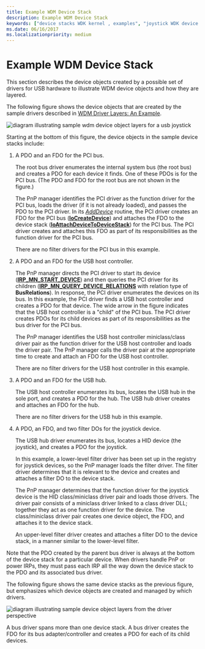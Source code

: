 ```yaml
---
title: Example WDM Device Stack
description: Example WDM Device Stack
keywords: ["device stacks WDK kernel , examples", "joystick WDK device stacks", "functional device objects WDK kernel", "FDO WDK kernel", "physical device objects WDK kernel", "PDOs WDK kernel", "filter DOs WDK kernel", "USB hub device stacks WDK kernel", "USB host controller device stacks WDK kernel", "PCI bus device stacks WDK kernel"]
ms.date: 06/16/2017
ms.localizationpriority: medium
---
```


# Example WDM Device Stack





This section describes the device objects created by a possible set of drivers for USB hardware to illustrate WDM device objects and how they are layered.

The following figure shows the device objects that are created by the sample drivers described in [WDM Driver Layers: An Example](wdm-driver-layers---an-example.md).

![diagram illustrating sample wdm device object layers for a usb joystick](images/joydobj.png)

Starting at the bottom of this figure, the device objects in the sample device stacks include:

1.  A PDO and an FDO for the PCI bus.

    The root bus driver enumerates the internal system bus (the root bus) and creates a PDO for each device it finds. One of these PDOs is for the PCI bus. (The PDO and FDO for the root bus are not shown in the figure.)

    The PnP manager identifies the PCI driver as the function driver for the PCI bus, loads the driver (if it is not already loaded), and passes the PDO to the PCI driver. In its [*AddDevice*](/windows-hardware/drivers/ddi/wdm/nc-wdm-driver_add_device) routine, the PCI driver creates an FDO for the PCI bus ([**IoCreateDevice**](/windows-hardware/drivers/ddi/wdm/nf-wdm-iocreatedevice)) and attaches the FDO to the device stack ([**IoAttachDeviceToDeviceStack**](/windows-hardware/drivers/ddi/wdm/nf-wdm-ioattachdevicetodevicestack)) for the PCI bus. The PCI driver creates and attaches this FDO as part of its responsibilities as the function driver for the PCI bus.

    There are no filter drivers for the PCI bus in this example.

2.  A PDO and an FDO for the USB host controller.

    The PnP manager directs the PCI driver to start its device ([**IRP\_MN\_START\_DEVICE**](./irp-mn-start-device.md)) and then queries the PCI driver for its children ([**IRP\_MN\_QUERY\_DEVICE\_RELATIONS**](./irp-mn-query-device-relations.md) with relation type of **BusRelations**). In response, the PCI driver enumerates the devices on its bus. In this example, the PCI driver finds a USB host controller and creates a PDO for that device. The wide arrow in the figure indicates that the USB host controller is a "child" of the PCI bus. The PCI driver creates PDOs for its child devices as part of its responsibilities as the bus driver for the PCI bus.

    The PnP manager identifies the USB host controller miniclass/class driver pair as the function driver for the USB host controller and loads the driver pair. The PnP manager calls the driver pair at the appropriate time to create and attach an FDO for the USB host controller.

    There are no filter drivers for the USB host controller in this example.

3.  A PDO and an FDO for the USB hub.

    The USB host controller enumerates its bus, locates the USB hub in the sole port, and creates a PDO for the hub. The USB hub driver creates and attaches an FDO for the hub.

    There are no filter drivers for the USB hub in this example.

4.  A PDO, an FDO, and two filter DOs for the joystick device.

    The USB hub driver enumerates its bus, locates a HID device (the joystick), and creates a PDO for the joystick.

    In this example, a lower-level filter driver has been set up in the registry for joystick devices, so the PnP manager loads the filter driver. The filter driver determines that it is relevant to the device and creates and attaches a filter DO to the device stack.

    The PnP manager determines that the function driver for the joystick device is the HID class/miniclass driver pair and loads those drivers. The driver pair consists of a miniclass driver linked to a class driver DLL; together they act as one function driver for the device. The class/miniclass driver pair creates one device object, the FDO, and attaches it to the device stack.

    An upper-level filter driver creates and attaches a filter DO to the device stack, in a manner similar to the lower-level filter.

Note that the PDO created by the parent bus driver is always at the bottom of the device stack for a particular device. When drivers handle PnP or power IRPs, they must pass each IRP all the way down the device stack to the PDO and its associated bus driver.

The following figure shows the same device stacks as the previous figure, but emphasizes which device objects are created and managed by which drivers.

![diagram illustrating sample device object layers from the driver perspective](images/joydobj2.png)

A bus driver spans more than one device stack. A bus driver creates the FDO for its bus adapter/controller and creates a PDO for each of its child devices.

 

